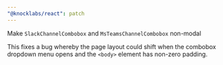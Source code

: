 ```yaml
---
"@knocklabs/react": patch
---
```


Make `SlackChannelCombobox` and `MsTeamsChannelCombobox` non-modal

This fixes a bug whereby the page layout could shift when the combobox dropdown menu opens and the `<body>` element has non-zero padding.
